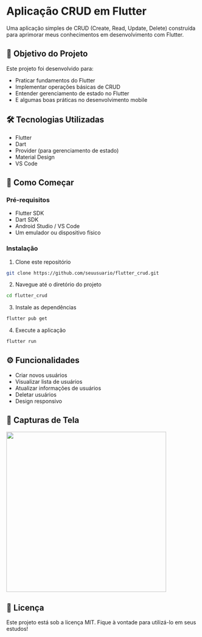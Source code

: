 # Aplicação CRUD em Flutter

Uma aplicação simples de CRUD (Create, Read, Update, Delete) construída para aprimorar meus conhecimentos em desenvolvimento com Flutter.

## 🎯 Objetivo do Projeto

Este projeto foi desenvolvido para:
- Praticar fundamentos do Flutter
- Implementar operações básicas de CRUD
- Entender gerenciamento de estado no Flutter
- E algumas boas práticas no desenvolvimento mobile

## 🛠 Tecnologias Utilizadas

- Flutter
- Dart
- Provider (para gerenciamento de estado)
- Material Design
- VS Code

## 🚀 Como Começar

### Pré-requisitos
- Flutter SDK
- Dart SDK
- Android Studio / VS Code
- Um emulador ou dispositivo físico

### Instalação

1. Clone este repositório
```bash
git clone https://github.com/seuusuario/flutter_crud.git
```

2. Navegue até o diretório do projeto
```bash
cd flutter_crud
```

3. Instale as dependências
```bash
flutter pub get
```

4. Execute a aplicação
```bash
flutter run
```

## ⚙️ Funcionalidades

- Criar novos usuários
- Visualizar lista de usuários
- Atualizar informações de usuários
- Deletar usuários
- Design responsivo

<!-- ## 🧪 Testes

Para executar os testes, utilize:
```bash
flutter test
``` -->

## 📱 Capturas de Tela

<img src="./assets/img/screenshot-flutter-crud-interface.jpg" height="420">

## 📝 Licença

Este projeto está sob a licença MIT. Fique à vontade para utilizá-lo em seus estudos!
